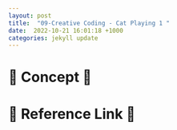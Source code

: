 ```yaml
---
layout: post
title:  "09-Creative Coding - Cat Playing 1 "
date:  2022-10-21 16:01:18 +1000
categories: jekyll update
---
```


# 🌟 Concept 🌟

# 🌟 Reference Link 🌟